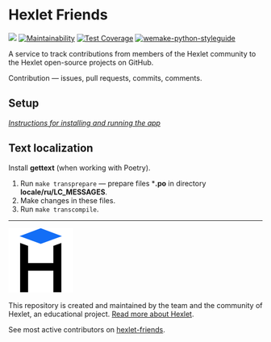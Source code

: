 # Hexlet Friends

[![](https://github.com/Hexlet/hexlet-friends/workflows/CI/badge.svg)](https://github.com/Hexlet/hexlet-friends/actions)
[![Maintainability](https://api.codeclimate.com/v1/badges/dedb9f8ad241a9152fd0/maintainability)](https://codeclimate.com/github/Hexlet/hexlet-friends/maintainability)
[![Test Coverage](https://api.codeclimate.com/v1/badges/dedb9f8ad241a9152fd0/test_coverage)](https://codeclimate.com/github/Hexlet/hexlet-friends/test_coverage)
[![wemake-python-styleguide](https://img.shields.io/badge/style-wemake-000000.svg)](https://github.com/wemake-services/wemake-python-styleguide)

A service to track contributions from members of the Hexlet community to the Hexlet open-source projects on GitHub.

Contribution &mdash; issues, pull requests, commits, comments.

## Setup

_[Instructions for installing and running the app](INSTALLATION.md)_

## Text localization

Install **gettext** (when working with Poetry).

1. Run `make transprepare` &mdash; prepare files ***.po** in directory **locale/ru/LC_MESSAGES**.
2. Make changes in these files.
3. Run `make transcompile`.

---

[![Hexlet Ltd. logo](https://raw.githubusercontent.com/Hexlet/assets/master/images/hexlet_logo128.png)](https://hexlet.io/pages/about?utm_source=github&utm_medium=link&utm_campaign=hexlet-friends)

This repository is created and maintained by the team and the community of Hexlet, an educational project. [Read more about Hexlet](https://hexlet.io/pages/about?utm_source=github&utm_medium=link&utm_campaign=hexlet-friends).

See most active contributors on [hexlet-friends](https://friends.hexlet.io/).
